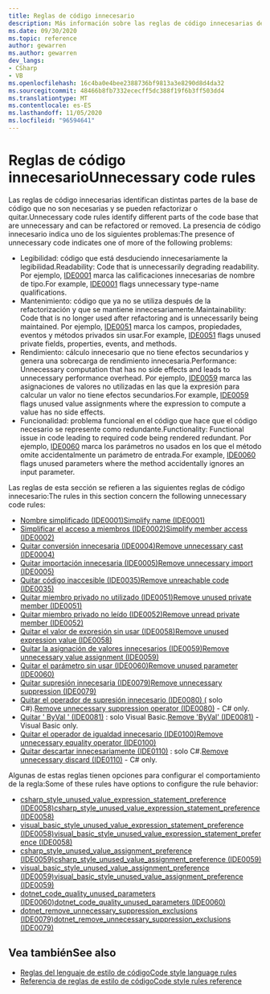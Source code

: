 ```yaml
---
title: Reglas de código innecesario
description: Más información sobre las reglas de código innecesarias del análisis de código
ms.date: 09/30/2020
ms.topic: reference
author: gewarren
ms.author: gewarren
dev_langs:
- CSharp
- VB
ms.openlocfilehash: 16c4ba0e4bee2388736bf9813a3e8290d8d4da32
ms.sourcegitcommit: 48466b8fb7332ececff5dc388f19f6b3ff503dd4
ms.translationtype: MT
ms.contentlocale: es-ES
ms.lasthandoff: 11/05/2020
ms.locfileid: "96594641"
---
```

# <a name="unnecessary-code-rules"></a><span data-ttu-id="e3227-103">Reglas de código innecesario</span><span class="sxs-lookup"><span data-stu-id="e3227-103">Unnecessary code rules</span></span>

<span data-ttu-id="e3227-104">Las reglas de código innecesarias identifican distintas partes de la base de código que no son necesarias y se pueden refactorizar o quitar.</span><span class="sxs-lookup"><span data-stu-id="e3227-104">Unnecessary code rules identify different parts of the code base that are unnecessary and can be refactored or removed.</span></span> <span data-ttu-id="e3227-105">La presencia de código innecesario indica uno de los siguientes problemas:</span><span class="sxs-lookup"><span data-stu-id="e3227-105">The presence of unnecessary code indicates one of more of the following problems:</span></span>

- <span data-ttu-id="e3227-106">Legibilidad: código que está desduciendo innecesariamente la legibilidad.</span><span class="sxs-lookup"><span data-stu-id="e3227-106">Readability: Code that is unnecessarily degrading readability.</span></span> <span data-ttu-id="e3227-107">Por ejemplo, [IDE0001](ide0001.md) marca las calificaciones innecesarias de nombre de tipo.</span><span class="sxs-lookup"><span data-stu-id="e3227-107">For example, [IDE0001](ide0001.md) flags unnecessary type-name qualifications.</span></span>
- <span data-ttu-id="e3227-108">Mantenimiento: código que ya no se utiliza después de la refactorización y que se mantiene innecesariamente.</span><span class="sxs-lookup"><span data-stu-id="e3227-108">Maintainability: Code that is no longer used after refactoring and is unnecessarily being maintained.</span></span> <span data-ttu-id="e3227-109">Por ejemplo, [IDE0051](ide0051.md) marca los campos, propiedades, eventos y métodos privados sin usar.</span><span class="sxs-lookup"><span data-stu-id="e3227-109">For example, [IDE0051](ide0051.md) flags unused private fields, properties, events, and methods.</span></span>
- <span data-ttu-id="e3227-110">Rendimiento: cálculo innecesario que no tiene efectos secundarios y genera una sobrecarga de rendimiento innecesaria.</span><span class="sxs-lookup"><span data-stu-id="e3227-110">Performance: Unnecessary computation that has no side effects and leads to unnecessary performance overhead.</span></span> <span data-ttu-id="e3227-111">Por ejemplo, [IDE0059](ide0059.md) marca las asignaciones de valores no utilizadas en las que la expresión para calcular un valor no tiene efectos secundarios.</span><span class="sxs-lookup"><span data-stu-id="e3227-111">For example, [IDE0059](ide0059.md) flags unused value assignments where the expression to compute a value has no side effects.</span></span>
- <span data-ttu-id="e3227-112">Funcionalidad: problema funcional en el código que hace que el código necesario se represente como redundante.</span><span class="sxs-lookup"><span data-stu-id="e3227-112">Functionality: Functional issue in code leading to required code being rendered redundant.</span></span> <span data-ttu-id="e3227-113">Por ejemplo, [IDE0060](ide0060.md) marca los parámetros no usados en los que el método omite accidentalmente un parámetro de entrada.</span><span class="sxs-lookup"><span data-stu-id="e3227-113">For example, [IDE0060](ide0060.md) flags unused parameters where the method accidentally ignores an input parameter.</span></span>

<span data-ttu-id="e3227-114">Las reglas de esta sección se refieren a las siguientes reglas de código innecesario:</span><span class="sxs-lookup"><span data-stu-id="e3227-114">The rules in this section concern the following unnecessary code rules:</span></span>

- [<span data-ttu-id="e3227-115">Nombre simplificado (IDE0001)</span><span class="sxs-lookup"><span data-stu-id="e3227-115">Simplify name (IDE0001)</span></span>](ide0001.md)
- [<span data-ttu-id="e3227-116">Simplificar el acceso a miembros (IDE0002)</span><span class="sxs-lookup"><span data-stu-id="e3227-116">Simplify member access (IDE0002)</span></span>](ide0002.md)
- [<span data-ttu-id="e3227-117">Quitar conversión innecesaria (IDE0004)</span><span class="sxs-lookup"><span data-stu-id="e3227-117">Remove unnecessary cast (IDE0004)</span></span>](ide0004.md)
- [<span data-ttu-id="e3227-118">Quitar importación innecesaria (IDE0005)</span><span class="sxs-lookup"><span data-stu-id="e3227-118">Remove unnecessary import (IDE0005)</span></span>](ide0005.md)
- [<span data-ttu-id="e3227-119">Quitar código inaccesible (IDE0035)</span><span class="sxs-lookup"><span data-stu-id="e3227-119">Remove unreachable code (IDE0035)</span></span>](ide0035.md)
- [<span data-ttu-id="e3227-120">Quitar miembro privado no utilizado (IDE0051)</span><span class="sxs-lookup"><span data-stu-id="e3227-120">Remove unused private member (IDE0051)</span></span>](ide0051.md)
- [<span data-ttu-id="e3227-121">Quitar miembro privado no leído (IDE0052)</span><span class="sxs-lookup"><span data-stu-id="e3227-121">Remove unread private member (IDE0052)</span></span>](ide0052.md)
- [<span data-ttu-id="e3227-122">Quitar el valor de expresión sin usar (IDE0058)</span><span class="sxs-lookup"><span data-stu-id="e3227-122">Remove unused expression value (IDE0058)</span></span>](ide0058.md)
- [<span data-ttu-id="e3227-123">Quitar la asignación de valores innecesarios (IDE0059)</span><span class="sxs-lookup"><span data-stu-id="e3227-123">Remove unnecessary value assignment (IDE0059)</span></span>](ide0059.md)
- [<span data-ttu-id="e3227-124">Quitar el parámetro sin usar (IDE0060)</span><span class="sxs-lookup"><span data-stu-id="e3227-124">Remove unused parameter (IDE0060)</span></span>](ide0060.md)
- [<span data-ttu-id="e3227-125">Quitar supresión innecesaria (IDE0079)</span><span class="sxs-lookup"><span data-stu-id="e3227-125">Remove unnecessary suppression (IDE0079)</span></span>](ide0079.md)
- <span data-ttu-id="e3227-126">[Quitar el operador de supresión innecesario (IDE0080) (](ide0080.md) solo C#).</span><span class="sxs-lookup"><span data-stu-id="e3227-126">[Remove unnecessary suppression operator (IDE0080)](ide0080.md) - C# only.</span></span>
- <span data-ttu-id="e3227-127">[Quitar ' ByVal ' (IDE0081)](ide0081.md) : solo Visual Basic.</span><span class="sxs-lookup"><span data-stu-id="e3227-127">[Remove 'ByVal' (IDE0081)](ide0081.md) - Visual Basic only.</span></span>
- [<span data-ttu-id="e3227-128">Quitar el operador de igualdad innecesario (IDE0100)</span><span class="sxs-lookup"><span data-stu-id="e3227-128">Remove unnecessary equality operator (IDE0100)</span></span>](ide0100.md)
- <span data-ttu-id="e3227-129">[Quitar descartar innecesariamente (IDE0110)](ide0110.md) : solo C#.</span><span class="sxs-lookup"><span data-stu-id="e3227-129">[Remove unnecessary discard (IDE0110)](ide0110.md) - C# only.</span></span>

<span data-ttu-id="e3227-130">Algunas de estas reglas tienen opciones para configurar el comportamiento de la regla:</span><span class="sxs-lookup"><span data-stu-id="e3227-130">Some of these rules have options to configure the rule behavior:</span></span>

- [<span data-ttu-id="e3227-131">csharp_style_unused_value_expression_statement_preference (IDE0058)</span><span class="sxs-lookup"><span data-stu-id="e3227-131">csharp_style_unused_value_expression_statement_preference (IDE0058)</span></span>](ide0058.md#csharp_style_unused_value_expression_statement_preference)
- [<span data-ttu-id="e3227-132">visual_basic_style_unused_value_expression_statement_preference (IDE0058)</span><span class="sxs-lookup"><span data-stu-id="e3227-132">visual_basic_style_unused_value_expression_statement_preference (IDE0058)</span></span>](ide0058.md#visual_basic_style_unused_value_expression_statement_preference)
- [<span data-ttu-id="e3227-133">csharp_style_unused_value_assignment_preference (IDE0059)</span><span class="sxs-lookup"><span data-stu-id="e3227-133">csharp_style_unused_value_assignment_preference (IDE0059)</span></span>](ide0059.md#csharp_style_unused_value_assignment_preference)
- [<span data-ttu-id="e3227-134">visual_basic_style_unused_value_assignment_preference (IDE0059)</span><span class="sxs-lookup"><span data-stu-id="e3227-134">visual_basic_style_unused_value_assignment_preference (IDE0059)</span></span>](ide0059.md#visual_basic_style_unused_value_assignment_preference)
- [<span data-ttu-id="e3227-135">dotnet_code_quality_unused_parameters (IDE0060)</span><span class="sxs-lookup"><span data-stu-id="e3227-135">dotnet_code_quality_unused_parameters (IDE0060)</span></span>](ide0060.md#dotnet_code_quality_unused_parameters)
- [<span data-ttu-id="e3227-136">dotnet_remove_unnecessary_suppression_exclusions (IDE0079)</span><span class="sxs-lookup"><span data-stu-id="e3227-136">dotnet_remove_unnecessary_suppression_exclusions (IDE0079)</span></span>](ide0079.md#dotnet_remove_unnecessary_suppression_exclusions)

## <a name="see-also"></a><span data-ttu-id="e3227-137">Vea también</span><span class="sxs-lookup"><span data-stu-id="e3227-137">See also</span></span>

- [<span data-ttu-id="e3227-138">Reglas del lenguaje de estilo de código</span><span class="sxs-lookup"><span data-stu-id="e3227-138">Code style language rules</span></span>](language-rules.md)
- [<span data-ttu-id="e3227-139">Referencia de reglas de estilo de código</span><span class="sxs-lookup"><span data-stu-id="e3227-139">Code style rules reference</span></span>](index.md)
